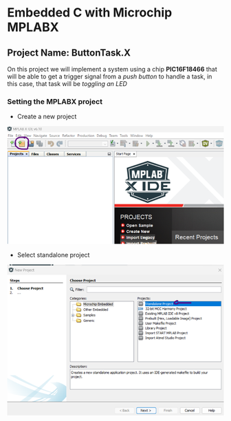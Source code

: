 # Embedded C with Microchip MPLABX
## Project Name: ButtonTask.X
On this project we will implement a system using a chip **PIC16F18466** that will be able to get a trigger signal from a *push button* to handle a task, in this case, that task will be *toggling an LED*
### Setting the MPLABX project
- Create a new project

![new_project](/screenshots/create_new_project.png)
- Select standalone project

![stand_alone](/screenshots/standalone_project.png)